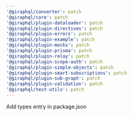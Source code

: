 ```yaml
---
'@giraphql/converter': patch
'@giraphql/core': patch
'@giraphql/plugin-dataloader': patch
'@giraphql/plugin-directives': patch
'@giraphql/plugin-errors': patch
'@giraphql/plugin-example': patch
'@giraphql/plugin-mocks': patch
'@giraphql/plugin-prisma': patch
'@giraphql/plugin-relay': patch
'@giraphql/plugin-scope-auth': patch
'@giraphql/plugin-simple-objects': patch
'@giraphql/plugin-smart-subscriptions': patch
'@giraphql/plugin-sub-graph': patch
'@giraphql/plugin-validation': patch
'@giraphql/test-utils': patch
---
```


Add types entry in package.json
